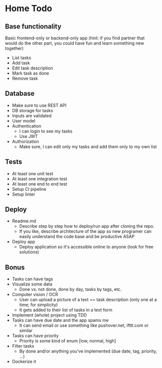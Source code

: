 # Home Todo
## Base functionality
Basic frontend-only or backend-only app (hint: if you find partner that would do the other part, you could have fun and learn something new together)

- List tasks
- Add task
- Edit task description
- Mark task as done
- Remove task

## Database
- Make sure to use REST API
- DB storage for tasks
- Inputs are validated
- User model
- Authentication
  - I can login to see my tasks
  - Use JWT
- Authorization
  - Make sure, I can edit only my tasks and add them only to my own list

## Tests
- At least one unit test
- At least one integration test
- At least one end to end test
- Setup CI pipeline
- Setup linter

## Deploy
- Readme.md
  - Describe step by step how to deploy/run app after cloning the repo.
  - If you like, describe architecture of the app so new programer can easily understand the code base and be productive ASAP
- Deploy app
  - Deploy application so it's accessible online to anyone (look for free solutions)

## Bonus
- Tasks can have tags
- Visualize some data
  - Done vs. not done, done by day, tasks by tags, etc.
- Computer vision / OCR
  - User can upload a picture of a text == task description (only one at a time; for simplicity)
  - It gets added to their list of tasks in a text form
- Implement (whole) project using TDD
- Tasks can have due date and the app spams me
  - It can send email or use something like pushover.net, ifttt.com or similar
- Tasks can have priority
  - Priority is some kind of enum [low, normal, high]
- Filter tasks
  - By done and/or anything you’ve implemented (due date, tag, priority, …)
- Dockerize it
